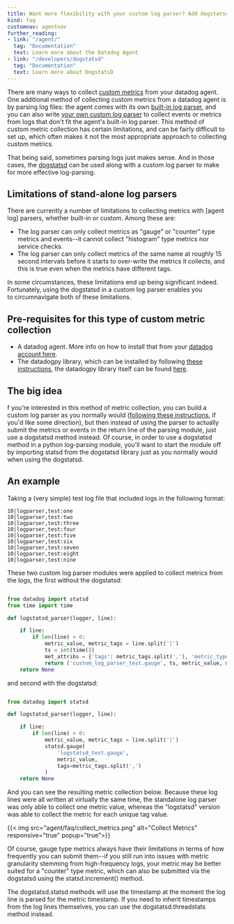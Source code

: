 ```yaml
---
title: Want more flexibility with your custom log parser? Add dogstatsd
kind: faq
customnav: agentnav
further_reading:
- link: "/agent/"
  tag: "Documentation"
  text: Learn more about the Datadog Agent
- link: "/developers/dogstatsd"
  tag: "Documentation"
  text: Learn more about DogstatsD
---
```


There are many ways to collect [custom metrics](/getting_started/custom_metrics/) from your datadog agent. One additional method of collecting custom metrics from a datadog agent is by parsing log files: the agent comes with its own [built-in log parser](/agent/faq/how-to-collect-metrics-with-the-agent-s-built-in-log-parser), and you can also write [your own custom log parser](/agent/faq/how-to-collect-metrics-or-events-with-a-custom-log-parser) to collect events or metrics from logs that don't fit the agent's built-in log parser. This method of custom metric collection has certain limitations, and can be fairly difficult to set up, which often makes it not the most appropriate approach to collecting custom metrics. 

That being said, sometimes parsing logs just makes sense. And in those cases, the [dogstatsd](/developers/dogstatsd) can be used along with a custom log parser to make for more effective log-parsing.

## Limitations of stand-alone log parsers

There are currently a number of limitations to collecting metrics with [agent log] parsers, whether built-in or custom. Among these are:

* The log parser can only collect metrics as "gauge" or "counter" type metrics and events--it cannot collect "histogram" type metrics nor service checks.
* The log parser can only collect metrics of the same name at roughly 15 second intervals before it starts to over-write the metrics it collects, and this is true even when the metrics have different tags.

In some circumstances, these limitations end up being significant indeed. Fortunately, using the dogstatsd in a custom log parser enables you to circumnavigate both of these limitations. 

## Pre-requisites for this type of custom metric collection

* A datadog agent. More info on how to install that from your [datadog account here](https://app.datadoghq.com/account/settings#agent). 
* The datadogpy library, which can be installed by following [these instructions](/agent/faq/how-to-add-a-custom-python-package-to-the-agent-windows-and-linux-instructions), the datadogpy library itself can be found [here](https://github.com/DataDog/datadogpy#installation). 

## The big idea

f you're interested in this method of metric collection, you can build a custom log parser as you normally would ([following these instructions](/agent/faq/how-to-collect-metrics-or-events-with-a-custom-log-parser), if you'd like some direction), but then instead of using the parser to actually submit the metrics or events in the return line of the parsing module, just use a dogstatsd method instead. Of course, in order to use a dogstatsd method in a python log-parsing module, you'll want to start the module off by importing statsd from the dogstatsd library just as you normally would when using the dogstatsd.

## An example

Taking a (very simple) test log file that included logs in the following format:

```
10|logparser,test:one
10|logparser,test:two
10|logparser,test:three
10|logparser,test:four
10|logparser,test:five
10|logparser,test:six
10|logparser,test:seven
10|logparser,test:eight
10|logparser,test:nine
```

These two custom log parser modules were applied to collect metrics from the logs, the first without the dogstatsd:

```python

from datadog import statsd
from time import time

def logstatsd_parser(logger, line):

    if line:
        if len(line) > 0:
            metric_value, metric_tags = line.split('|')
            ts = int(time())
            met_attribs = {'tags': metric_tags.split(','), 'metric_type': 'gauge'}
            return ('custom_log_parser_test.gauge', ts, metric_value, met_attribs)
    return None
```

and second with the dogstatsd:

```python

from datadog import statsd

def logstatsd_parser(logger, line):

    if line:
        if len(line) > 0:
            metric_value, metric_tags = line.split('|')
            statsd.gauge(
                'logstatsd_test.gauge',
                metric_value,
                tags=metric_tags.split(',')
            )
    return None
```

And you can see the resulting metric collection below. Because these log lines were all written at virtually the same time, the standalone log parser was only able to collect one metric value, whereas the "logstatsd" version was able to collect the metric for each unique tag value.

{{< img src="agent/faq/collect_metrics.png" alt="Collect Metrics" responsive="true" popup="true">}}

Of course, gauge type metrics always have their limitations in terms of how frequently you can submit them--if you still run into issues with metric granularity stemming from high-frequency logs, your metric may be better suited for a "counter" type metric, which can also be submitted via the dogstatsd using the statsd.increment() method. 

The dogstatsd.statsd methods will use the timestamp at the moment the log line is parsed for the metric timestamp. If you need to inherit timestamps from the log lines themselves, you can use the dogstatsd.threadstats method instead. 